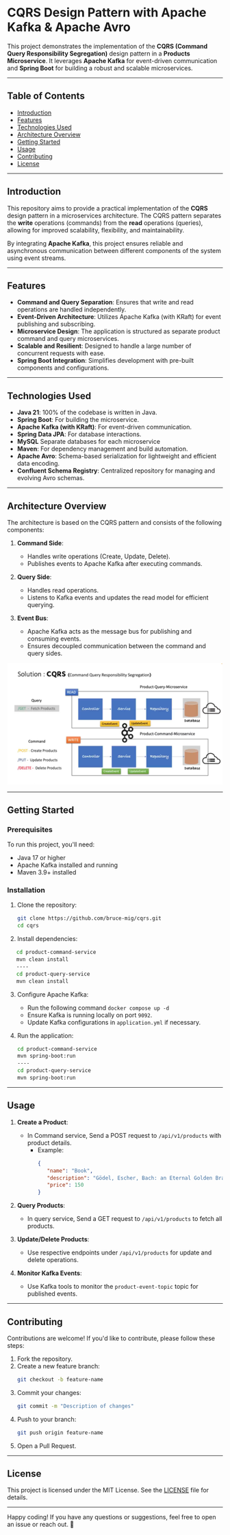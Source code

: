 # CQRS Design Pattern with Apache Kafka & Apache Avro

This project demonstrates the implementation of the **CQRS (Command Query Responsibility Segregation)** design pattern in a **Products Microservice**. It leverages **Apache Kafka** for event-driven communication and **Spring Boot** for building a robust and scalable microservices.

---

## Table of Contents

- [Introduction](#introduction)
- [Features](#features)
- [Technologies Used](#technologies-used)
- [Architecture Overview](#architecture-overview)
- [Getting Started](#getting-started)
- [Usage](#usage)
- [Contributing](#contributing)
- [License](#license)

---

## Introduction

This repository aims to provide a practical implementation of the **CQRS** design pattern in a microservices architecture. The CQRS pattern separates the **write** operations (commands) from the **read** operations (queries), allowing for improved scalability, flexibility, and maintainability.

By integrating **Apache Kafka**, this project ensures reliable and asynchronous communication between different components of the system using event streams.

---

## Features

- **Command and Query Separation**: Ensures that write and read operations are handled independently.
- **Event-Driven Architecture**: Utilizes Apache Kafka (with KRaft) for event publishing and subscribing.
- **Microservice Design**: The application is structured as separate product command and query microservices.
- **Scalable and Resilient**: Designed to handle a large number of concurrent requests with ease.
- **Spring Boot Integration**: Simplifies development with pre-built components and configurations.

---

## Technologies Used

- **Java 21**: 100% of the codebase is written in Java.
- **Spring Boot**: For building the microservice.
- **Apache Kafka (with KRaft)**: For event-driven communication.
- **Spring Data JPA**: For database interactions.
- **MySQL** Separate databases for each microservice 
- **Maven**: For dependency management and build automation.
- **Apache Avro**: Schema-based serialization for lightweight and efficient data encoding. 
- **Confluent Schema Registry**: Centralized repository for managing and evolving Avro schemas.

---

## Architecture Overview

The architecture is based on the CQRS pattern and consists of the following components:

1. **Command Side**:
    - Handles write operations (Create, Update, Delete).
    - Publishes events to Apache Kafka after executing commands.

2. **Query Side**:
    - Handles read operations.
    - Listens to Kafka events and updates the read model for efficient querying.

3. **Event Bus**:
    - Apache Kafka acts as the message bus for publishing and consuming events.
    - Ensures decoupled communication between the command and query sides.

![](diagram.png)

---

## Getting Started

### Prerequisites

To run this project, you'll need:

- Java 17 or higher
- Apache Kafka installed and running
- Maven 3.9+ installed

### Installation

1. Clone the repository:
   ```bash
   git clone https://github.com/bruce-mig/cqrs.git
   cd cqrs
   ```

2. Install dependencies:
```bash
   cd product-command-service
   mvn clean install
   ----
   cd product-query-service
   mvn clean install
   ```

3. Configure Apache Kafka:
    - Run the following command `docker compose up -d`
    - Ensure Kafka is running locally on port `9092`.
    - Update Kafka configurations in `application.yml` if necessary.

4. Run the application:
   ```bash
   cd product-command-service
   mvn spring-boot:run
   ----
   cd product-query-service
   mvn spring-boot:run
   ```

---

## Usage

1. **Create a Product**:
    - In Command service, Send a POST request to `/api/v1/products` with product details.
      - Example:
        ```json
        {
           "name": "Book",
           "description": "Gödel, Escher, Bach: an Eternal Golden Braid",
           "price": 150
        }
        ```

2. **Query Products**:
    - In query service, Send a GET request to `/api/v1/products` to fetch all products.

3. **Update/Delete Products**:
    - Use respective endpoints under `/api/v1/products` for update and delete operations.

4. **Monitor Kafka Events**:
    - Use Kafka tools to monitor the `product-event-topic` topic for published events.

---

## Contributing

Contributions are welcome! If you'd like to contribute, please follow these steps:

1. Fork the repository.
2. Create a new feature branch:
   ```bash
   git checkout -b feature-name
   ```
3. Commit your changes:
   ```bash
   git commit -m "Description of changes"
   ```
4. Push to your branch:
   ```bash
   git push origin feature-name
   ```
5. Open a Pull Request.

---

## License

This project is licensed under the MIT License. See the [LICENSE](LICENSE) file for details.

---

Happy coding! If you have any questions or suggestions, feel free to open an issue or reach out. 🚀


